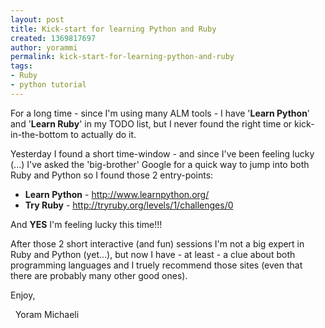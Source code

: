 ```yaml
---
layout: post
title: Kick-start for learning Python and Ruby
created: 1369817697
author: yorammi
permalink: kick-start-for-learning-python-and-ruby
tags:
- Ruby
- python tutorial
---
```

<p>For a long time - since I&#39;m using many ALM tools - I have &#39;<strong>Learn Python</strong>&#39; and &#39;<strong>Learn Ruby</strong>&#39; in my TODO list, but I never found the right time or kick-in-the-bottom to actually do it.</p>
<p>Yesterday I found a short time-window - and since I&#39;ve been feeling lucky (...) I&#39;ve asked the &#39;big-brother&#39; Google for a quick way to jump into both Ruby and Python so I found those 2 entry-points:</p>
<ul>
	<li>
		<strong>Learn Python</strong> -&nbsp;<a href="http://www.learnpython.org/">http://www.learnpython.org/</a></li>
	<li>
		<strong>Try Ruby</strong> -&nbsp;<a href="http://tryruby.org/levels/1/challenges/0">http://tryruby.org/levels/1/challenges/0</a></li>
</ul>
<p>And&nbsp;<strong>YES</strong>&nbsp;I&#39;m feeling lucky this time!!!</p>
<p>After those 2 short interactive (and fun) sessions I&#39;m not a big expert in Ruby and Python (yet...), but now I have - at least - a clue about both programming languages and I truely recommend those sites (even that there are probably many other good ones).</p>
<p>Enjoy,</p>
<p>&nbsp; Yoram Michaeli</p>
